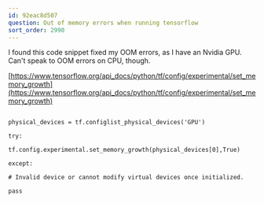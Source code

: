 ```yaml
---
id: 92eac8d507
question: Out of memory errors when running tensorflow
sort_order: 2990
---
```


I found this code snippet fixed my OOM errors, as I have an Nvidia GPU. Can't speak to OOM errors on CPU, though.

[https://www.tensorflow.org/api_docs/python/tf/config/experimental/set_memory_growth](https://www.tensorflow.org/api_docs/python/tf/config/experimental/set_memory_growth)

```

physical_devices = tf.configlist_physical_devices('GPU')

try:

tf.config.experimental.set_memory_growth(physical_devices[0],True)

except:

# Invalid device or cannot modify virtual devices once initialized.

pass

```


